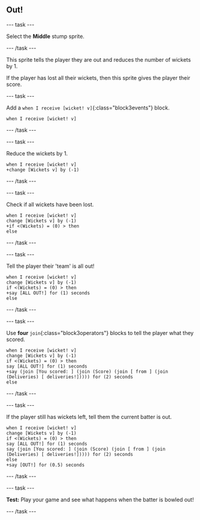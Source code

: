 ## Out!

--- task ---

Select the **Middle** stump sprite.

--- /task ---

This sprite tells the player they are out and reduces the number of wickets by 1.

If the player has lost all their wickets, then this sprite gives the player their score.

--- task ---

Add a `when I receive [wicket! v]`{:class="block3events"} block.

```blocks3
when I receive [wicket! v]
```

--- /task ---

--- task ---

Reduce the wickets by 1.

```blocks3
when I receive [wicket! v]
+change [Wickets v] by (-1)
```

--- /task ---

--- task ---

Check if all wickets have been lost.

```blocks3
when I receive [wicket! v]
change [Wickets v] by (-1)
+if <(Wickets) = (0) > then
else
```

--- /task ---

--- task ---

Tell the player their 'team' is all out!

```blocks3
when I receive [wicket! v]
change [Wickets v] by (-1)
if <(Wickets) = (0) > then
+say [ALL OUT!] for (1) seconds
else
```

--- /task ---

--- task ---

Use **four** `join`{:class="block3operators"} blocks to tell the player what they scored.

```blocks3
when I receive [wicket! v]
change [Wickets v] by (-1)
if <(Wickets) = (0) > then
say [ALL OUT!] for (1) seconds
+say (join [You scored: ] (join (Score) (join [ from ] (join (Deliveries) [ deliveries!])))) for (2) seconds
else
```

--- /task ---

--- task ---

If the player still has wickets left, tell them the current batter is out.

```blocks3
when I receive [wicket! v]
change [Wickets v] by (-1)
if <(Wickets) = (0) > then
say [ALL OUT!] for (1) seconds
say (join [You scored: ] (join (Score) (join [ from ] (join (Deliveries) [ deliveries!])))) for (2) seconds
else
+say [OUT!] for (0.5) seconds
```
--- /task ---

--- task ---

**Test:** Play your game and see what happens when the batter is bowled out!

--- /task ---

